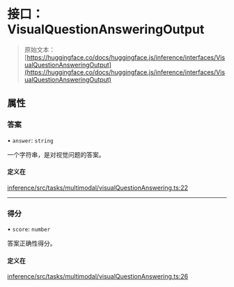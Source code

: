 # 接口：VisualQuestionAnsweringOutput

> 原始文本：[https://huggingface.co/docs/huggingface.js/inference/interfaces/VisualQuestionAnsweringOutput](https://huggingface.co/docs/huggingface.js/inference/interfaces/VisualQuestionAnsweringOutput)

## 属性

### 答案

• `answer`: `string`

一个字符串，是对视觉问题的答案。

#### 定义在

[inference/src/tasks/multimodal/visualQuestionAnswering.ts:22](https://github.com/huggingface/huggingface.js/blob/main/packages/inference/src/tasks/multimodal/visualQuestionAnswering.ts#L22)

* * *

### 得分

• `score`: `number`

答案正确性得分。

#### 定义在

[inference/src/tasks/multimodal/visualQuestionAnswering.ts:26](https://github.com/huggingface/huggingface.js/blob/main/packages/inference/src/tasks/multimodal/visualQuestionAnswering.ts#L26)
